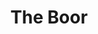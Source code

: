 ---
title: The Boor
year: 1924
opening_date: 1924-04-12
closing_date: 
layout: productions
image:
image_caption:
image_credit:
playbill:
category:
Theatre: Theatre Jacksonville
cast:
  Gregori Stepanovitch Smirnov:
   - Hugh McKay
  Helena Popov:
   - Maria May
  Luka:
   - Fred Mullikin
crew:
  Director: Harrison Gibbs Prentice
  Scene and Properties: Mrs. E.R. Hoyt
external_links:
---